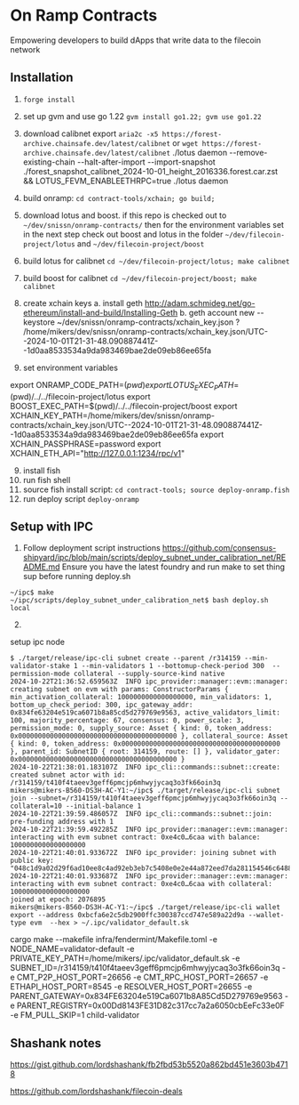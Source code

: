 # On Ramp Contracts

Empowering developers to build dApps that write data to the filecoin network


## Installation

1. `forge install`
2. set up gvm and use go 1.22 `gvm install go1.22; gvm use go1.22`
3. download calibnet export `aria2c -x5 https://forest-archive.chainsafe.dev/latest/calibnet` or `wget https://forest-archive.chainsafe.dev/latest/calibnet`
./lotus daemon --remove-existing-chain --halt-after-import --import-snapshot ./forest_snapshot_calibnet_2024-10-01_height_2016336.forest.car.zst    && LOTUS_FEVM_ENABLEETHRPC=true ./lotus daemon


4. build onramp: `cd contract-tools/xchain; go build;`
5. download lotus and boost. if this repo is checked out to `~/dev/snissn/onramp-contracts/` then for the environment variables set in the next step check out boost and lotus in the folder `~/dev/filecoin-project/lotus` and `~/dev/filecoin-project/boost` 
6. build lotus for calibnet `cd ~/dev/filecoin-project/lotus; make calibnet`
7. build boost for calibnet `cd ~/dev/filecoin-project/boost; make calibnet`
8. create xchain keys
    a. install geth http://adam.schmideg.net/go-ethereum/install-and-build/Installing-Geth
    b. geth account new --keystore ~/dev/snissn/onramp-contracts/xchain_key.json
    ? /home/mikers/dev/snissn/onramp-contracts/xchain_key.json/UTC--2024-10-01T21-31-48.090887441Z--1d0aa8533534a9da983469bae2de09eb86ee65fa

9. set environment variables



export ONRAMP_CODE_PATH=$(pwd)
export LOTUS_EXEC_PATH=$(pwd)/../../filecoin-project/lotus
export BOOST_EXEC_PATH=$(pwd)/../../filecoin-project/boost
export XCHAIN_KEY_PATH=/home/mikers/dev/snissn/onramp-contracts/xchain_key.json/UTC--2024-10-01T21-31-48.090887441Z--1d0aa8533534a9da983469bae2de09eb86ee65fa
export XCHAIN_PASSPHRASE=password
export XCHAIN_ETH_API="http://127.0.0.1:1234/rpc/v1"


9. install fish
11. run fish shell
12. source fish install script: `cd contract-tools; source deploy-onramp.fish`
13. run deploy script `deploy-onramp`


## Setup with IPC 

1. Follow deployment script instructions https://github.com/consensus-shipyard/ipc/blob/main/scripts/deploy_subnet_under_calibration_net/README.md
Ensure you have the latest foundry and run make to set thing sup before running deploy.sh
```
~/ipc$ make
~/ipc/scripts/deploy_subnet_under_calibration_net$ bash deploy.sh local
```

2. 

setup ipc node

```
$ ./target/release/ipc-cli subnet create --parent /r314159 --min-validator-stake 1 --min-validators 1 --bottomup-check-period 300  --permission-mode collateral --supply-source-kind native 
2024-10-22T21:36:52.659563Z  INFO ipc_provider::manager::evm::manager: creating subnet on evm with params: ConstructorParams { min_activation_collateral: 1000000000000000000, min_validators: 1, bottom_up_check_period: 300, ipc_gateway_addr: 0x834fe63204e519ca6071b8a85cd5d279769e9563, active_validators_limit: 100, majority_percentage: 67, consensus: 0, power_scale: 3, permission_mode: 0, supply_source: Asset { kind: 0, token_address: 0x0000000000000000000000000000000000000000 }, collateral_source: Asset { kind: 0, token_address: 0x0000000000000000000000000000000000000000 }, parent_id: SubnetID { root: 314159, route: [] }, validator_gater: 0x0000000000000000000000000000000000000000 }
2024-10-22T21:38:01.183107Z  INFO ipc_cli::commands::subnet::create: created subnet actor with id: /r314159/t410f4taeev3geff6pmcjp6mhwyjycaq3o3fk66oin3q    
mikers@mikers-B560-DS3H-AC-Y1:~/ipc$ ./target/release/ipc-cli subnet join --subnet=/r314159/t410f4taeev3geff6pmcjp6mhwyjycaq3o3fk66oin3q --collateral=10 --initial-balance 1
2024-10-22T21:39:59.486057Z  INFO ipc_cli::commands::subnet::join: pre-funding address with 1    
2024-10-22T21:39:59.492285Z  INFO ipc_provider::manager::evm::manager: interacting with evm subnet contract: 0xe4c0…6caa with balance: 1000000000000000000
2024-10-22T21:40:01.933672Z  INFO ipc_provider: joining subnet with public key: "048c1d9a02d29f6ad10ee8c4ad92eb3eb7c5408e0e2e44a872eed7da281154546c6488f80fecde5eedb779a218a7c423a37d6b2fbf0dbd0a308ecf5cbc6d6a4ea8"    
2024-10-22T21:40:01.933687Z  INFO ipc_provider::manager::evm::manager: interacting with evm subnet contract: 0xe4c0…6caa with collateral: 10000000000000000000
joined at epoch: 2076895
mikers@mikers-B560-DS3H-AC-Y1:~/ipc$ ./target/release/ipc-cli wallet export --address 0xbcfa6e2c5db2900ffc300387ccd747e589a22d9a --wallet-type evm  --hex > ~/.ipc/validator_default.sk
```



cargo make --makefile infra/fendermint/Makefile.toml -e NODE_NAME=validator-default -e PRIVATE_KEY_PATH=/home/mikers/.ipc/validator_default.sk -e SUBNET_ID=/r314159/t410f4taeev3geff6pmcjp6mhwyjycaq3o3fk66oin3q -e CMT_P2P_HOST_PORT=26656     -e CMT_RPC_HOST_PORT=26657     -e ETHAPI_HOST_PORT=8545     -e RESOLVER_HOST_PORT=26655     -e PARENT_GATEWAY=0x834FE63204e519Ca6071b8A85Cd5D279769e9563 -e PARENT_REGISTRY=0x00Dd8143FE31D82c317cc7a2a6050cbEeFc33e0F -e FM_PULL_SKIP=1     child-validator




## Shashank notes

https://gist.github.com/lordshashank/fb2fbd53b5520a862bd451e3603b4718

https://github.com/lordshashank/filecoin-deals       



